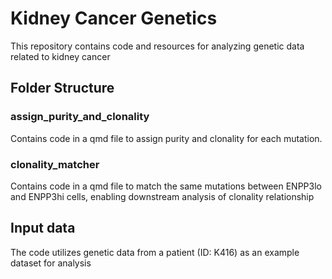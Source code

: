 # Kidney Cancer Genetics

This repository contains code and resources for analyzing genetic data related to kidney cancer

## Folder Structure
### assign_purity_and_clonality
Contains code in a qmd file to assign purity and clonality for each mutation. 

### clonality_matcher
Contains code in a qmd file to match the same mutations between ENPP3lo and ENPP3hi cells, enabling downstream analysis of clonality relationship


## Input data
The code utilizes genetic data from a patient (ID: K416) as an example dataset for analysis
